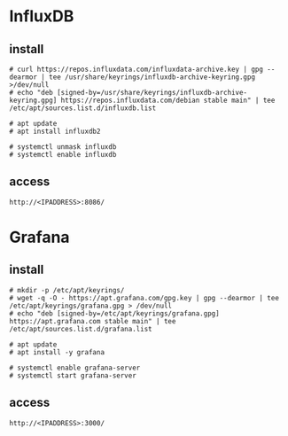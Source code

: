 # InfluxDB
## install
    # curl https://repos.influxdata.com/influxdata-archive.key | gpg --dearmor | tee /usr/share/keyrings/influxdb-archive-keyring.gpg >/dev/null
    # echo "deb [signed-by=/usr/share/keyrings/influxdb-archive-keyring.gpg] https://repos.influxdata.com/debian stable main" | tee /etc/apt/sources.list.d/influxdb.list
    
    # apt update
    # apt install influxdb2

    # systemctl unmask influxdb
    # systemctl enable influxdb
## access
    http://<IPADDRESS>:8086/

# Grafana
## install
    # mkdir -p /etc/apt/keyrings/
    # wget -q -O - https://apt.grafana.com/gpg.key | gpg --dearmor | tee /etc/apt/keyrings/grafana.gpg > /dev/null
    # echo "deb [signed-by=/etc/apt/keyrings/grafana.gpg] https://apt.grafana.com stable main" | tee /etc/apt/sources.list.d/grafana.list

    # apt update
    # apt install -y grafana

    # systemctl enable grafana-server
    # systemctl start grafana-server
## access
    http://<IPADDRESS>:3000/    
